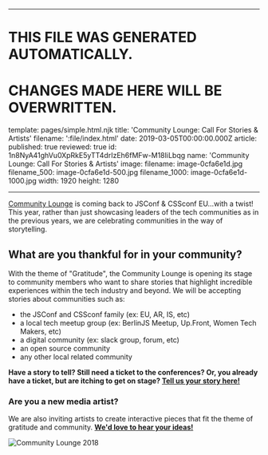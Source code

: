 ----

# THIS FILE WAS GENERATED AUTOMATICALLY.
# CHANGES MADE HERE WILL BE OVERWRITTEN.

template: pages/simple.html.njk
title: 'Community Lounge: Call For Stories & Artists'
filename: ':file/index.html'
date: 2019-03-05T00:00:00.000Z
article:
  published: true
  reviewed: true
  id: 1n8NyA41ghVu0XpRkE5yTT4drIzEh6fMFw-M18IiLbqg
  name: 'Community Lounge: Call For Stories & Artists'
  image:
    filename: image-0cfa6e1d.jpg
    filename_500: image-0cfa6e1d-500.jpg
    filename_1000: image-0cfa6e1d-1000.jpg
    width: 1920
    height: 1280

----


[Community Lounge](/community-lounge/) is coming back to JSConf & CSSconf
EU…with a twist! This year, rather than just showcasing leaders of the tech
communities as in the previous years, we are celebrating communities in the way
of storytelling. 

## What are you thankful for in your community?

With the theme of "Gratitude", the Community Lounge is opening its stage to
community members who want to share stories that highlight incredible
experiences within the tech industry and beyond. We will be accepting stories
about communities such as:

- the JSConf and CSSconf family (ex: EU, AR, IS, etc)
- a local tech meetup group (ex: BerlinJS Meetup, Up.Front, Women Tech Makers,
etc)
- a digital community (ex: slack group, forum, etc)
- an open source community
- any other local related community

**Have a story to tell? Still need a ticket to the conferences? Or, you already
have a ticket, but are itching to get on stage? [Tell us your story
here!](https://goo.gl/forms/Y0T0p8snRoKa0qPA3)**

### Are you a new media artist?
We are also inviting artists to create interactive pieces that fit the theme of
gratitude and community. **[We'd love to hear your
ideas!](https://goo.gl/forms/W6EcIHYA1QwHCIz33)**

![Community Lounge 2018](contents:images/cms/image-0cfa6e1d.jpg)




